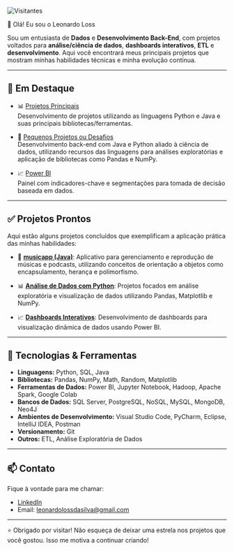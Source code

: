 ![Visitantes](https://komarev.com/ghpvc/?username=leonardoloss&label=Visualizações&color=0e75b6&style=flat)

👋 Olá! Eu sou o Leonardo Loss

Sou um entusiasta de **Dados** e **Desenvolvimento Back-End**, com projetos voltados para **análise/ciência de dados**, **dashboards interativos**, **ETL** e **desenvolvimento**. Aqui você encontrará meus principais projetos que mostram minhas habilidades técnicas e minha evolução contínua.

---

## 📌 Em Destaque

- 📊 [Projetos Principais](https://github.com/LeeoLoss/main-projects)  
  Desenvolvimento de projetos utilizando as linguagens Python e Java e suas principais bibliotecas/ferramentas.
  
- 🧱 [Pequenos Projetos ou Desafios](https://github.com/LeeoLoss/small-projects-or-challenges)  
  Desenvolvimento back-end com Java e Python aliado à ciência de dados, utilizando recursos das linguagens para análises exploratórias e aplicação de bibliotecas como Pandas e NumPy.
  
- 📈 [Power BI](https://github.com/LeeoLoss/power-bi-projects)  
  Painel com indicadores-chave e segmentações para tomada de decisão baseada em dados.

---

## ✅ Projetos Prontos

Aqui estão alguns projetos concluídos que exemplificam a aplicação prática das minhas habilidades:

- 🎵 [**musicapp (Java)**](https://github.com/LeeoLoss/musicapp): Aplicativo para gerenciamento e reprodução de músicas e podcasts, utilizando conceitos de orientação a objetos como encapsulamento, herança e polimorfismo.
  
- 📊 [**Análise de Dados com Python**](https://github.com/LeeoLoss/python-data-analysis): Projetos focados em análise exploratória e visualização de dados utilizando Pandas, Matplotlib e NumPy.
  
- 📈 [**Dashboards Interativos**](https://github.com/LeeoLoss/powerbi-dashboards): Desenvolvimento de dashboards para visualização dinâmica de dados usando Power BI.

---

## 🧰 Tecnologias & Ferramentas

- **Linguagens:** Python, SQL, Java
- **Bibliotecas:** Pandas, NumPy, Math, Random, Matplotlib
- **Ferramentas de Dados:** Power BI, Jupyter Notebook, Hadoop, Apache Spark, Google Colab
- **Bancos de Dados:** SQL Server, PostgreSQL, NoSQL, MySQL, MongoDB, Neo4J 
- **Ambientes de Desenvolvimento:** Visual Studio Code, PyCharm, Eclipse, IntelliJ IDEA, Postman
- **Versionamento:** Git
- **Outros:** ETL, Análise Exploratória de Dados

---

## 📫 Contato

Fique à vontade para me chamar:

- [LinkedIn](https://www.linkedin.com/in/leonardoloss/)
- Email: leonardolossdasilva@gmail.com

---

⭐ Obrigado por visitar! Não esqueça de deixar uma estrela nos projetos que você gostou. Isso me motiva a continuar criando!
